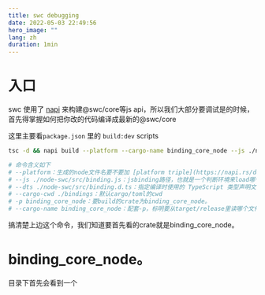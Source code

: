 ```yaml
---
title: swc debugging
date: 2022-05-03 22:49:56
hero_image: ""
lang: zh
duration: 1min
---
```


# 入口
swc 使用了 [napi](https://napi.rs/docs/cli/build) 来构建@swc/core等js api，所以我们大部分要调试是的时候，首先得掌握如何把你改的代码编译成最新的@swc/core

这里主要看`package.json` 里的 `build:dev` scripts
```bash
tsc -d && napi build --platform --cargo-name binding_core_node --js ./node-swc/src/binding.js --dts ./node-swc/src/binding.d.ts --cargo-cwd ./bindings -p binding_core_node

# 命令含义如下
# --platform：生成的node文件名要不要加 [platform triple](https://napi.rs/docs/cli/napi-config#what-is-target-triple)
# --js ./node-swc/src/binding.js：jsbinding路径，也就是一个判断环境来load哪个node文件的脚本
# --dts ./node-swc/src/binding.d.ts：指定编译时使用的 TypeScript 类型声明文件路径。
# --cargo-cwd ./bindings：默认cargo/toml的cwd
# -p binding_core_node：要build的crate为binding_core_node。
# --cargo-name binding_core_node：配套-p，标明要从target/release里读哪个文件 binding_core_node。
```

搞清楚上边这个命令，我们知道要首先看的crate就是binding_core_node。

# binding_core_node。

目录下首先会看到一个